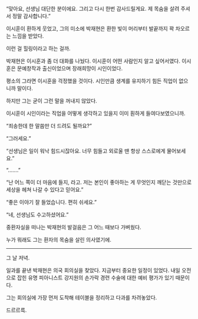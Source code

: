 “맞아요, 선생님 대단한 분이에요. 그리고 다시 한번 감사드릴게요. 제 목숨을 살려 주셔서 정말 감사합니다.”

이시훈이 환하게 웃었고, 그의 미소에 박재현은 환한 빛이 머리부터 발끝까지 꽉 차오르는 느낌을 받았다.

이런 걸 힐링이라고 하는 걸까.

박재현은 이시훈과 좀 더 대화를 나눴다. 이시훈이 어떤 사람인지 알고 싶어서였다. 이시훈은 문예창작과 출신이었으며 장래희망이 시인이었다.

평소의 그라면 이시훈을 걱정했을 것이다. 시인만큼 생계를 유지하기 힘든 직업이 없으니까 말이다.

하지만 그는 굳이 그런 말을 꺼내지 않았다.

이시훈이 시인이라는 직업을 어떻게 생각하고 있을지 이미 훤하게 들여다보였으니까.

“죄송한데 한 말씀만 더 드려도 될까요?”

“그러세요.”

“선생님은 일이 워낙 힘드시잖아요. 너무 힘들고 외로울 땐 항상 스스로에게 물어보세요.”

“…….”

“난 어느 쪽이 더 마음에 들지, 라고. 저는 본인이 좋아하는 게 무엇인지 깨닫는 것만으로 세상을 헤쳐 나갈 수 있다고 믿어요.”

“좋은 이야기 잘 들었습니다. 편히 쉬세요.”

“네, 선생님도 수고하셨어요.”

중환자실을 떠나는 박재현의 발걸음은 그 어느 때보다 가벼웠다.

누가 뭐래도 그는 환자의 목숨을 살린 의사였기에.

* * *

그 날 저녁.

일과를 끝낸 박재현은 의국 회의실을 찾았다. 지금부터 중요한 일정이 있었다. 내일 오전으로 잡힌 유명 피아니스트 강지원의 손가락 경련 수술에 대한 예비 평가가 있기 때문이다.

그는 회의실에 가장 먼저 도착해 테이블을 정리하고 다과를 차려놓았다.

드르르륵.